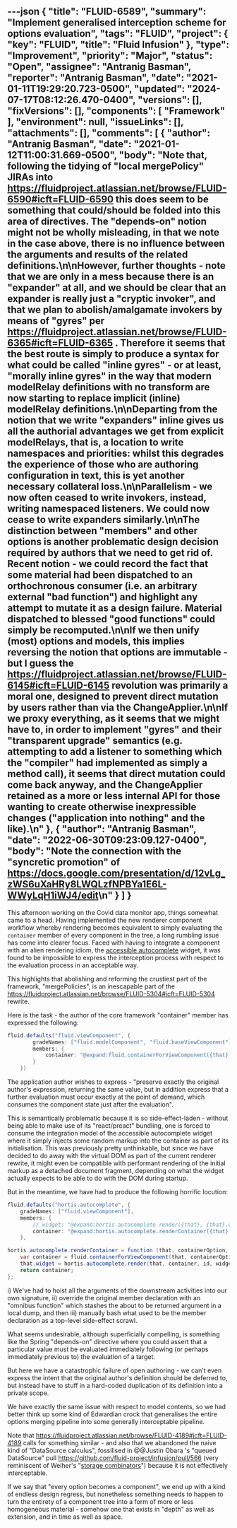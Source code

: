 ---json
{
  "title": "FLUID-6589",
  "summary": "Implement generalised interception scheme for options evaluation",
  "tags": "FLUID",
  "project": {
    "key": "FLUID",
    "title": "Fluid Infusion"
  },
  "type": "Improvement",
  "priority": "Major",
  "status": "Open",
  "assignee": "Antranig Basman",
  "reporter": "Antranig Basman",
  "date": "2021-01-11T19:29:20.723-0500",
  "updated": "2024-07-17T08:12:26.470-0400",
  "versions": [],
  "fixVersions": [],
  "components": [
    "Framework"
  ],
  "environment": null,
  "issueLinks": [],
  "attachments": [],
  "comments": [
    {
      "author": "Antranig Basman",
      "date": "2021-01-12T11:00:31.669-0500",
      "body": "Note that, following the tidying of \"local mergePolicy\" JIRAs into <https://fluidproject.atlassian.net/browse/FLUID-6590#icft=FLUID-6590> this does seem to be something that could/should be folded into this area of directives. The \"depends-on\" notion might not be wholly misleading, in that we note in the case above, there is no influence between the arguments and results of the related definitions.\n\nHowever, further thoughts - note that we are only in a mess because there is an \"expander\" at all, and we should be clear that an expander is really just a \"cryptic invoker\", and that we plan to abolish/amalgamate invokers by means of \"gyres\" per <https://fluidproject.atlassian.net/browse/FLUID-6365#icft=FLUID-6365> . Therefore it seems that the best route is simply to produce a syntax for what could be called \"inline gyres\" - or at least, \"morally inline gyres\" in the way that modern modelRelay definitions with no transform are now starting to replace implicit (inline) modelRelay definitions.\n\nDeparting from the notion that we write \"expanders\" inline gives us all the authorial advantages we get from explicit modelRelays, that is, a location to write namespaces and priorities: whilst this degrades the experience of those who are authoring configuration in text, this is yet another necessary collateral loss.\n\nParallelism - we now often ceased to write invokers, instead, writing namespaced listeners. We could now cease to write expanders similarly.\n\nThe distinction between \"members\" and other options is another problematic design decision required by authors that we need to get rid of. Recent notion - we could record the fact that some material had been dispatched to an orthochronous consumer (i.e. an arbitrary external \"bad function\") and highlight any attempt to mutate it as a design failure. Material dispatched to blessed \"good functions\" could simply be recomputed.\n\nIf we then unify (most) options and models, this implies reversing the notion that options are immutable - but I guess the <https://fluidproject.atlassian.net/browse/FLUID-6145#icft=FLUID-6145> revolution was primarily a moral one, designed to prevent direct mutation by users rather than via the ChangeApplier.\n\nIf we proxy everything, as it seems that we might have to, in order to implement \"gyres\" and their \"transparent upgrade\" semantics (e.g. attempting to add a listener to something which the \"compiler\" had implemented as simply a method call), it seems that direct mutation could come back anyway, and the ChangeApplier retained as a more or less internal API for those wanting to create otherwise inexpressible changes (\"application into nothing\" and the like).\n"
    },
    {
      "author": "Antranig Basman",
      "date": "2022-06-30T09:23:09.127-0400",
      "body": "Note the connection with the \"syncretic promotion\" of <https://docs.google.com/presentation/d/12vLg_zWS6uXaHRy8LWQLzfNPBYa1E6L-WWyLqH1iWJ4/edit>\n"
    }
  ]
}
---
This afternoon working on the Covid data monitor app, things somewhat came to a head. Having implemented the new renderer component workflow whereby rendering becomes equivalent to simply evaluating the `container` member of every component in the tree, a long rumbling issue has come into clearer focus. Faced with having to integrate a component with an alien rendering idiom, the [accessible autocomplete](https://github.com/alphagov/accessible-autocomplete) widget, it was found to be impossible to express the interception process with respect to the evaluation process in an acceptable way.

This highlights that abolishing and reforming the crustiest part of the framework, "mergePolicies", is an inescapable part of the <https://fluidproject.atlassian.net/browse/FLUID-5304#icft=FLUID-5304> rewrite.

Here is the task - the author of the core framework "container" member has expressed the following:

```java
fluid.defaults("fluid.viewComponent", {
        gradeNames: ["fluid.modelComponent", "fluid.baseViewComponent"],
        members: {
            container: "@expand:fluid.containerForViewComponent({that}, {that}.options.container)"
        }
    })
```

The application author wishes to express - "preserve exactly the original author's expression, returning the same value, but in addition express that a further evaluation must occur exactly at the point of demand, which consumes the component state just after the evaluation".

This is semantically problematic because it is so side-effect-laden - without being able to make use of its "react/preact" bundling, one is forced to consume the integration model of the accessible autocomplete widget where it simply injects some random markup into the container as part of its initialisation. This was previously pretty unthinkable, but since we have decided to do away with the virtual DOM as part of the current renderer rewrite, it might even be compatible with performant rendering of the initial markup as a detached document fragment, depending on what the widget actually expects to be able to do with the DOM during startup.

But in the meantime, we have had to produce the following horrific locution:

```java
fluid.defaults("hortis.autocomplete", {
    gradeNames: ["fluid.viewComponent"],
    members: {
        // widget: "@expand:hortis.autocomplete.render({that}, {that}.options.id, {that}.options.widgetOptions)",
        container: "@expand:hortis.autocomplete.renderContainer({that}, {that}.options.container, {that}.options.id, {that}.options.widgetOptions)"
    },

hortis.autocomplete.renderContainer = function (that, containerOption, id, widgetOptions) {
    var container = fluid.containerForViewComponent(that, containerOption);
    that.widget = hortis.autocomplete.render(that, container, id, widgetOptions);
    return container;
};
```

i) We've had to hoist all the arguments of the downstream activities into our own signature, ii) override the original member declaration with an "omnibus function" which stashes the about to be returned argument in a local dump, and then iii) manually bash what used to be the member declaration as a top-level side-effect scrawl.

What seems undesirable, although superficially compelling, is something like the Spring "depends-on" directive where you could assert that a particular value must be evaluated immediately following (or perhaps immediately previous to) the evaluation of a target.

But here we have a catastrophic failure of open authoring - we can't even express the intent that the original author's definition should be deferred to, but instead have to stuff in a hard-coded duplication of its definition into a private scope.

We have exactly the same issue with respect to model contents, so we had better think up some kind of Edwardian crock that generalises the entire options merging pipeline into some generally interceptable pipeline.

Note that <https://fluidproject.atlassian.net/browse/FLUID-4189#icft=FLUID-4189> calls for something similar - and also that we abandoned the naive kind of "DataSource calculus", fossilised in @@Justin Obara 's "queued DataSource" pull <https://github.com/fluid-project/infusion/pull/566> (very reminiscent of Weiher's "[storage combinators](http://hirschfeld.org/writings/media/WeiherHirschfeld_2019_StorageCombinators_AcmDL_Preprint.pdf)") because it is not effectively interceptable.

If we say that "every option becomes a component", we end up with a kind of endless design regress, but nonetheless something needs to happen to turn the entirety of a component tree into a form of more or less homogeneous material - somehow one that exists in "depth" as well as extension, and in time as well as space.

        